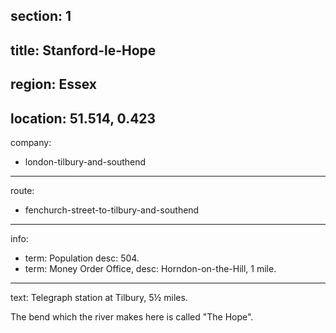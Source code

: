 section: 1
----
title: Stanford-le-Hope
----
region: Essex
----
location: 51.514, 0.423
----
company:
- london-tilbury-and-southend
----
route:
- fenchurch-street-to-tilbury-and-southend
----
info:
- term: Population
  desc: 504.
- term: Money Order Office,
  desc: Horndon-on-the-Hill, 1 mile.
----
text: Telegraph station at Tilbury, 5½ miles.

The bend which the river makes here is called "The Hope".
